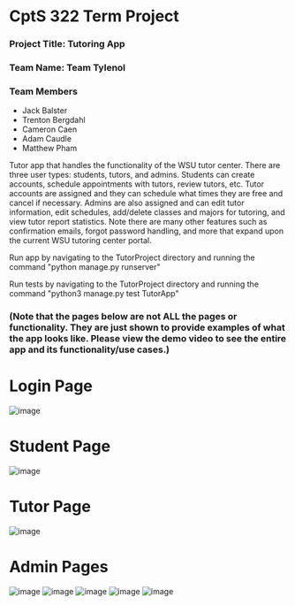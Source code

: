 # CptS 322 Term Project
### Project Title: Tutoring App 
### Team Name:  Team Tylenol
### Team Members 
* Jack Balster
* Trenton Bergdahl
* Cameron Caen
* Adam Caudle
* Matthew Pham

Tutor app that handles the functionality of the WSU tutor center. There are three user types: students, tutors, and admins. Students can create accounts, schedule appointments with tutors, review tutors, etc. Tutor accounts are assigned and they can schedule what times they are free and cancel if necessary. Admins are also assigned and can edit tutor information, edit schedules, add/delete classes and majors for tutoring, and view tutor report statistics. Note there are many other features such as confirmation emails, forgot password handling, and more that expand upon the current WSU tutoring center portal.

Run app by navigating to the TutorProject directory and running the command "python manage.py runserver"

Run tests by navigating to the TutorProject directory and running the command "python3 manage.py test TutorApp"


### (Note that the pages below are not ALL the pages or functionality. They are just shown to provide examples of what the app looks like. Please view the demo video to see the entire app and its functionality/use cases.)
# Login Page
![image](https://github.com/jack-balster/Tutor-App/assets/107078414/9135945c-7245-4cd6-9445-c827238d8953)
# Student Page
![image](https://github.com/jack-balster/Tutor-App/assets/107078414/3fb18bb2-e5c8-4dfc-a2d7-297560c1f980)
# Tutor Page
![image](https://github.com/jack-balster/Tutor-App/assets/107078414/783776f9-02f1-490a-b14d-16a4488cb2af)
# Admin Pages
![image](https://github.com/jack-balster/Tutor-App/assets/107078414/17215a3c-8cd9-42be-b56a-9183c1736e3d)
![image](https://github.com/jack-balster/Tutor-App/assets/107078414/cd7f56bb-f344-4319-990d-8d3ef08ffffa)
![image](https://github.com/jack-balster/Tutor-App/assets/107078414/2d40161e-ab5a-4606-a5e5-842c55b30f13)
![image](https://github.com/jack-balster/Tutor-App/assets/107078414/47b194e5-df3f-493f-9743-4d22a23a7613)
![image](https://github.com/jack-balster/Tutor-App/assets/107078414/6312783d-9d64-4a8a-a727-31778ae12547)







